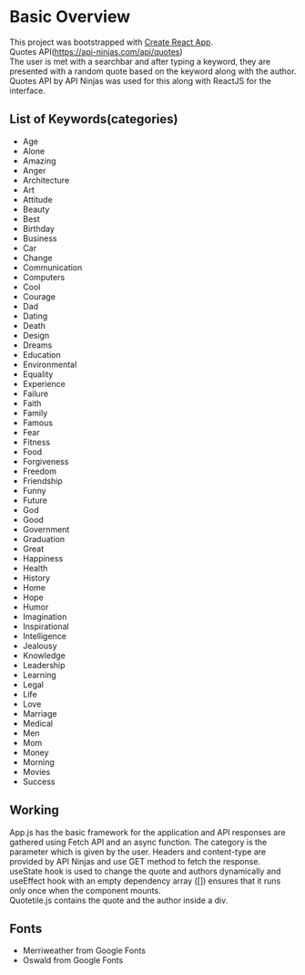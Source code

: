 # Basic Overview

This project was bootstrapped with [Create React App](https://github.com/facebook/create-react-app).
<br>Quotes API(https://api-ninjas.com/api/quotes)
<br>
The user is met with a searchbar and after typing a keyword, they are presented with a random quote based on the keyword along with the author. Quotes API by API Ninjas was used for this along with ReactJS for the interface.
## List of Keywords(categories)

- Age
- Alone
- Amazing
- Anger
- Architecture
- Art
- Attitude
- Beauty
- Best
- Birthday
- Business
- Car
- Change
- Communication
- Computers
- Cool
- Courage
- Dad
- Dating
- Death
- Design
- Dreams
- Education
- Environmental
- Equality
- Experience
- Failure
- Faith
- Family
- Famous
- Fear
- Fitness
- Food
- Forgiveness
- Freedom
- Friendship
- Funny
- Future
- God
- Good
- Government
- Graduation
- Great
- Happiness
- Health
- History
- Home
- Hope
- Humor
- Imagination
- Inspirational
- Intelligence
- Jealousy
- Knowledge
- Leadership
- Learning
- Legal
- Life
- Love
- Marriage
- Medical
- Men
- Mom
- Money
- Morning
- Movies
- Success
## Working
App.js has the basic framework for the application and API responses are gathered using Fetch API and an async function. The category is the parameter which is given by the user. Headers and content-type are provided by API Ninjas and use GET method to fetch the response. 
<br>useState hook is used to change the quote and authors dynamically and useEffect hook with an empty dependency array ([]) ensures that it runs only once when the component mounts.
<br>Quotetile.js contains the quote and the author inside a div.

## Fonts

- Merriweather from Google Fonts
- Oswald from Google Fonts

